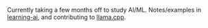 Currently taking a few months off to study AI/ML. Notes/examples in [learning-ai](https://github.com/danbev/learning-ai/?tab=readme-ov-file#learning-ai), and contributing to [llama.cpp](https://github.com/ggml-org/llama.cpp).
